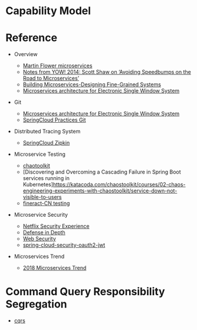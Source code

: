 # Capability Model


# Reference

  - Overview
    
    - [Martin Flower microservices](https://www.martinfowler.com/articles/microservices.html )
	- [Notes from YOW! 2014: Scott Shaw on ‘Avoiding Speedbumps on the Road to Microservices’](http://www.grahamlea.com/2015/03/notes-from-yow-2014-scott-shaw-on-avoiding-speedbumps-on-the-road-to-microservices/)
    - [Building Microservices-Designing Fine-Grained Systems](https://www.amazon.com/gp/product/1491950358/ref=as_li_tl?ie=UTF8&camp=1789&creative=390957&creativeASIN=1491950358&linkCode=as2&tag=em0e0-20&linkId=VUWOTCRQEXEZ4R3F)
    - [Microservices architecture for Electronic Single Window System](https://sumoonp.wordpress.com/)

  - Git
		
    - [Microservices architecture for Electronic Single Window System](https://sumoonp.wordpress.com/)
    - [SpringCloud Practices Git](https://gitee.com/ylimhhmily/SpringCloudTutorial)
   

  - Distributed Tracing System
		
    - [SpringCloud Zipkin](https://blog.csdn.net/z8414/article/details/78600646)

  - Microservice Testing
		
    - [chaotoolkit](https://github.com/chaostoolkit)
	- [Discovering and Overcoming a Cascading Failure in Spring Boot services running in Kubernetes]https://katacoda.com/chaostoolkit/courses/02-chaos-engineering-experiments-with-chaostoolkit/service-down-not-visible-to-users
    - [fineract-CN testing](https://cwiki.apache.org/confluence/display/FINERACT/Testing )
  
  - Microservice Security
		
    - [Netflix Security Experience](https://medium.com/netflix-techblog)
    - [Defense in Depth](https://www.us-cert.gov/bsi/articles/knowledge/principles/defense-in-depth)
    - [Web Security](https://www.troyhunt.com/)
    - [spring-cloud-security-oauth2-jwt](https://github.com/jiangchao123/spring-cloud-security-oauth2-jwt)

        
  - Microservices Trend
       
    - [2018 Microservices Trend](https://medium.com/memory-leak/5-microservices-trends-to-watch-in-2018-aed135f70e51)
       
# Command Query Responsibility Segregation

  - [cqrs](cqrs/cqrs.md)
       

